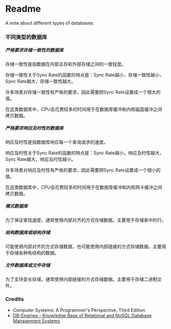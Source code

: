 # Readme
A note about different types of databases.

### 不同类型的数据库

##### 严格要求存储一致性的数据库

存储一致性是指数据在内部主存和外部存储之间的一致程度。

存储一致性关于Sync Rate的函数的特点是：Sync Rate越小，存储一致性越小，Sync Rate越大，存储一致性越大。

许多场景对存储一致性有严格的要求，因此需要把Sync Rate设置成一个很大的值。

在这类数据库中，CPU会花费较多的时间用于在数据库缓冲和内核磁盘缓冲之间拷贝数据。

##### 严格要求响应及时性的数据库

响应及时性是指数据库响应每一个查询请求的速度。

响应及时性关于Sync Rate的函数的特点是：Sync Rate越小，响应及时性越大，Sync Rate越大，响应及时性越小。

许多场景对响应及时性有严格的要求，因此需要把Sync Rate设置成一个很小的值。

在这类数据库中，CPU会花费较多的时间用于在数据库缓冲和内核网卡缓冲之间拷贝数据。

##### 模式数据库
为了保证查找速度，通常使用内部对齐的方式存储数据。主要用于存储表中的行。

##### 结构数据库或结构存储
可能使用内部对齐的方式存储数据，也可能使用内部链接的方式存储数据。主要用于存储各种有结构的数据。

##### 文件数据库或文件存储
为了支持变长存储，通常使用内部链接的方式存储数据。主要用于存储二进制文件。

### Credits
- Computer Systems: A Programmer's Perspective, Third Edition
- [DB-Engines - Knowledge Base of Relational and NoSQL Database Management Systems](https://db-engines.com/)
